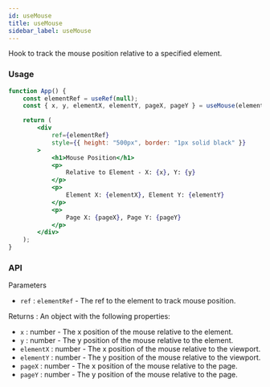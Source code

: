 ```yaml
---
id: useMouse
title: useMouse
sidebar_label: useMouse
---
```


Hook to track the mouse position relative to a specified element.

### Usage

```jsx live
function App() {
	const elementRef = useRef(null);
	const { x, y, elementX, elementY, pageX, pageY } = useMouse(elementRef);

	return (
		<div
			ref={elementRef}
			style={{ height: "500px", border: "1px solid black" }}
		>
			<h1>Mouse Position</h1>
			<p>
				Relative to Element - X: {x}, Y: {y}
			</p>
			<p>
				Element X: {elementX}, Element Y: {elementY}
			</p>
			<p>
				Page X: {pageX}, Page Y: {pageY}
			</p>
		</div>
	);
}
```

### API

Parameters

- `ref` : `elementRef` - The ref to the element to track mouse position.

Returns : An object with the following properties:

- `x` : number - The x position of the mouse relative to the element.
- `y` : number - The y position of the mouse relative to the element.
- `elementX` : number - The x position of the mouse relative to the viewport.
- `elementY` : number - The y position of the mouse relative to the viewport.
- `pageX` : number - The x position of the mouse relative to the page.
- `pageY` : number - The y position of the mouse relative to the page.
